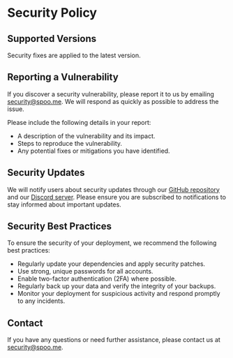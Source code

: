 # Security Policy

## Supported Versions

Security fixes are applied to the latest version.

## Reporting a Vulnerability

If you discover a security vulnerability, please report it to us by emailing [security@spoo.me](mailto:security@spoo.me). We will respond as quickly as possible to address the issue.

Please include the following details in your report:
- A description of the vulnerability and its impact.
- Steps to reproduce the vulnerability.
- Any potential fixes or mitigations you have identified.

## Security Updates

We will notify users about security updates through our [GitHub repository](https://github.com/spoo-me/url-shortener) and our [Discord server](https://spoo.me/discord). Please ensure you are subscribed to notifications to stay informed about important updates.

## Security Best Practices

To ensure the security of your deployment, we recommend the following best practices:
- Regularly update your dependencies and apply security patches.
- Use strong, unique passwords for all accounts.
- Enable two-factor authentication (2FA) where possible.
- Regularly back up your data and verify the integrity of your backups.
- Monitor your deployment for suspicious activity and respond promptly to any incidents.

## Contact

If you have any questions or need further assistance, please contact us at [security@spoo.me](mailto:security@spoo.me).

